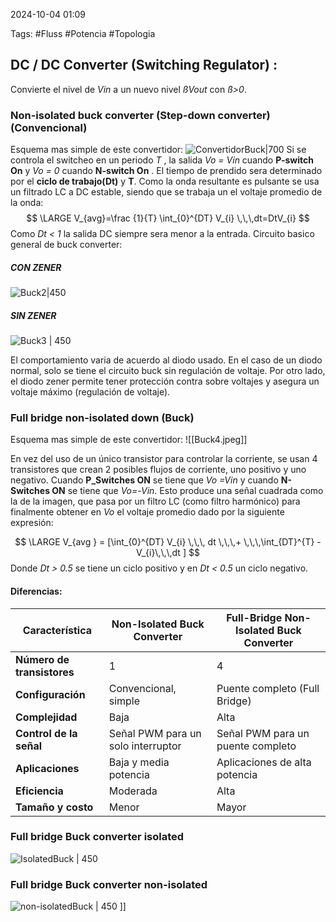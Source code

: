 2024-10-04 01:09

Tags: #Fluss #Potencia #Topologia
## DC / DC Converter (Switching Regulator) : 
Convierte el nivel de _Vin_  a un nuevo nivel _ßVout_ con _ß>0_.
### Non-isolated buck converter (Step-down converter) (Convencional)
Esquema mas simple de este convertidor:
![ConvertidorBuck|700](Imagenes/Buck1.jpeg)
Si se controla el switcheo en un periodo _T_ , la salida _Vo = Vin_ cuando **P-switch On** y _Vo = 0_ cuando **N-switch On** . El tiempo de prendido sera determinado por el __ciclo de trabajo(Dt)__ y __T__.  Como la onda resultante es pulsante se usa un filtrado LC a DC estable, siendo que se trabaja un el voltaje promedio de la onda:
$$
\LARGE V_{avg}=\frac {1}{T}​ \int_{0}^{DT} V_{i} \,\,\,dt=DtV_{i}
$$
Como _Dt < 1_ la salida DC siempre sera menor a la entrada. Circuito basico general de buck converter:

##### CON ZENER

![Buck2|450](Imagenes/Buck2.png)

##### SIN ZENER

![Buck3 | 450](Imagenes/Buck3.png)

El comportamiento varia de acuerdo al diodo usado.  En el caso de un diodo normal, solo se tiene el circuito buck sin regulación de voltaje. Por otro lado, el diodo zener permite tener protección contra sobre voltajes y asegura un voltaje máximo (regulación de voltaje).

### Full bridge non-isolated down (Buck)
Esquema mas simple de este convertidor:
![[Buck4.jpeg]]

En vez del uso de un único transistor para controlar la corriente, se usan 4 transistores que crean 2 posibles flujos de corriente, uno positivo y uno negativo. Cuando **P_Switches ON** se tiene que _Vo =Vin_ y cuando **N-Switches ON** se tiene que _Vo=-Vin_.  Esto produce una señal cuadrada como la de la imagen, que pasa por un filtro LC (como filtro harmónico) para finalmente obtener en _Vo_ el voltaje promedio dado por la siguiente expresión:

$$ 
\LARGE V_{avg } = [\int_{0}^{DT} V_{i} \,\,\, dt \,\,\,+ \,\,\,\int_{DT}^{T} -V_{i}\,\,\,dt ]
$$
Donde _Dt > 0.5_ se tiene un ciclo positivo y en _Dt < 0.5_ un ciclo negativo. 
#### Diferencias: 
| Característica             | Non-Isolated Buck Converter        | Full-Bridge Non-Isolated Buck Converter |
| -------------------------- | ---------------------------------- | --------------------------------------- |
| **Número de transistores** | 1                                  | 4                                       |
| **Configuración**          | Convencional, simple               | Puente completo (Full Bridge)           |
| **Complejidad**            | Baja                               | Alta                                    |
| **Control de la señal**    | Señal PWM para un solo interruptor | Señal PWM para un puente completo       |
| **Aplicaciones**           | Baja y media potencia              | Aplicaciones de alta potencia           |
| **Eficiencia**             | Moderada                           | Alta                                    |
| **Tamaño y costo**         | Menor                              | Mayor                                   |

### Full bridge Buck converter isolated 

![IsolatedBuck | 450](Imagenes/BuckIsolatedfull.PNG)

### Full bridge Buck converter non-isolated 

![non-isolatedBuck | 450](Imagenes/Bucknonfull.PNG)
]]